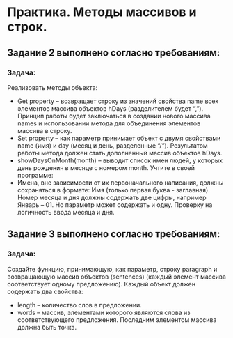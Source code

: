 # Практика. Методы массивов и строк.
## Задание 2 выполнено согласно требованиям:
### Задача:
Реализовать методы объекта:

- Get property – возвращает строку из значений свойства name всех элементов массива объектов hDays (разделителем будет “,”). Принцип работы будет заключаться в создании нового массива names и использовании метода для объединения элементов массива в строку.
- Set property – как параметр принимает объект с двумя свойствами name (имя) и day (месяц и день, разделенные “/”). Результатом работы метода должен стать дополненный массив объектов hDays.
- showDaysOnMonth(month) – выводит список имен людей, у которых день рождения в месяце с номером month.
 Учтите в своей программе:
-  Имена, вне зависимости от их первоначального написания, должны сохраняться в формате: Имя (только первая буква - заглавная). Номер месяца и дня должны содержать две цифры, например Январь – 01. Но параметр может содержать и одну. Проверку на логичность ввода месяца и дня.

## Задание 3 выполнено согласно требованиям:
### Задача:
   Создайте функцию, принимающую, как параметр, строку paragraph и возвращающую массив объектов (sentences) (каждый элемент массива соответствует одному предложению). Каждый объект должен содержать два свойства:
- 	length – количество слов в предложении.
- 	words – массив, элементами которого являются слова из соответствующего предложения. Последним элементом массива должна быть точка.

	
